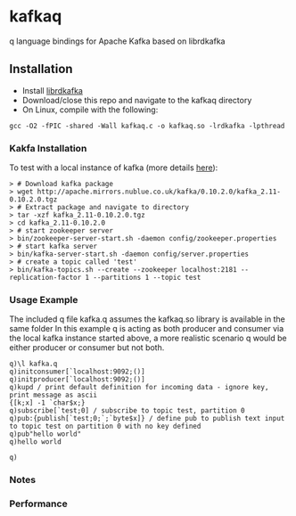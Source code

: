 # kafkaq
q language bindings for Apache Kafka based on librdkafka


## Installation

- Install [librdkafka](https://github.com/edenhill/librdkafka)
- Download/close this repo and navigate to the kafkaq directory
- On Linux, compile with the following:
```
gcc -O2 -fPIC -shared -Wall kafkaq.c -o kafkaq.so -lrdkafka -lpthread
```

### Kakfa Installation

To test with a local instance of kafka (more details [here](https://kafka.apache.org/quickstart)):

```
> # Download kafka package
> wget http://apache.mirrors.nublue.co.uk/kafka/0.10.2.0/kafka_2.11-0.10.2.0.tgz
> # Extract package and navigate to directory
> tar -xzf kafka_2.11-0.10.2.0.tgz
> cd kafka_2.11-0.10.2.0
> # start zookeeper server
> bin/zookeeper-server-start.sh -daemon config/zookeeper.properties
> # start kafka server
> bin/kafka-server-start.sh -daemon config/server.properties
> # create a topic called 'test'
> bin/kafka-topics.sh --create --zookeeper localhost:2181 --replication-factor 1 --partitions 1 --topic test
```

### Usage Example

The included q file kafka.q assumes the kafkaq.so library is available in the same folder
In this example q is acting as both producer and consumer via the local kafka instance started above, a more realistic scenario q would be either producer or consumer but not both.

```
q)\l kafka.q
q)initconsumer[`localhost:9092;()]
q)initproducer[`localhost:9092;()]
q)kupd / print default definition for incoming data - ignore key, print message as ascii
{[k;x] -1 `char$x;}
q)subscribe[`test;0] / subscribe to topic test, partition 0
q)pub:{publish[`test;0;`;`byte$x]} / define pub to publish text input to topic test on partition 0 with no key defined
q)pub"hello world"
q)hello world

q)
```

### Notes

### Performance

